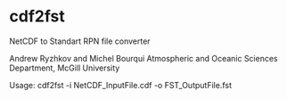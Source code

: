 cdf2fst
=======

NetCDF to Standart RPN file converter

Andrew Ryzhkov and Michel Bourqui
Atmospheric and Oceanic Sciences Department, McGill University

Usage: cdf2fst -i NetCDF_InputFile.cdf -o FST_OutputFile.fst
